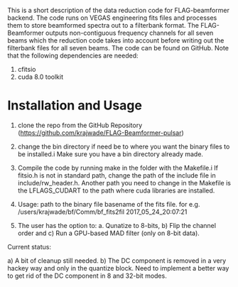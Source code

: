 This is a short description of the data reduction code for FLAG-beamformer 
backend. The code runs on VEGAS engineering fits files and processes them to 
store beamformed spectra out to a filterbank format. The FLAG-Beamformer 
outputs non-contiguous frequency channels for all seven beams which the reduction code takes into account before writing out the filterbank files for all 
seven beams. The code can be found on GitHub.
Note that the following dependencies are needed:

1. cfitsio
2. cuda 8.0 toolkit

# Installation and Usage

1. clone the repo from the GitHub Repository (https://github.com/krajwade/FLAG-Beamformer-pulsar) 

2. change the bin directory if need be to where you want the binary files to be installed.i Make sure you have a bin directory already made.

3. Compile the code by running make in the folder with the Makefile.i If fitsio.h is not in standard path, change the path of the include file in include/rw_header.h. Another path you need to change in the Makefile is the LFLAGS_CUDART to the path where cuda libraries are installed.

4. Usage: path to the binary file basename of the fits file. for e.g. /users/krajwade/bf/Comm/bf_fits2fil 2017_05_24_20:07:21

5. The user has the option to: a. Qunatize to 8-bits, b) Flip the channel order and c) Run a GPU-based MAD filter (only on 8-bit data).

Current status:

a) A bit of cleanup still needed.
b) The DC component is removed in a very hackey way and only in the quantize block. Need to implement a better way to get rid of the DC component in 8 and 32-bit modes.



